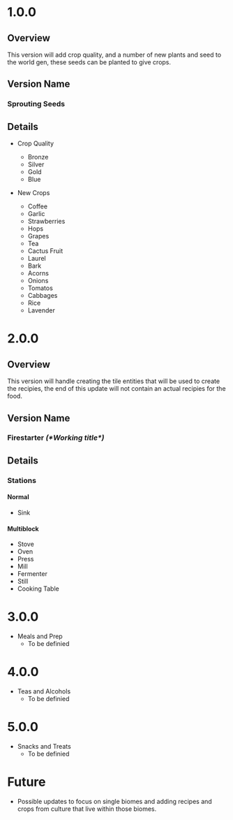 # 1.0.0
## Overview
This version will add crop quality, and a number of new plants and seed to the world gen, these seeds can be planted to give crops.

## Version Name
### Sprouting Seeds

## Details
- Crop Quality
    - Bronze
    - Silver
    - Gold
    - Blue

- New Crops
    - Coffee
    - Garlic
    - Strawberries
    - Hops
    - Grapes
    - Tea
    - Cactus Fruit
    - Laurel
    - Bark
    - Acorns
    - Onions
    - Tomatos
    - Cabbages
    - Rice
    - Lavender

# 2.0.0
## Overview
This version will handle creating the tile entities that will be used to create the recipies, the end of this update will not contain an actual recipies for the food.

## Version Name
### Firestarter *(\*Working title\*)*

## Details
### Stations
#### Normal
- Sink
#### Multiblock
- Stove
- Oven
- Press
- Mill
- Fermenter
- Still
- Cooking Table

# 3.0.0
- Meals and Prep
    - To be definied

# 4.0.0
- Teas and Alcohols
    - To be definied

# 5.0.0
- Snacks and Treats
    - To be definied

# Future
- Possible updates to focus on single biomes and adding recipes and crops from culture that live within those biomes. 
